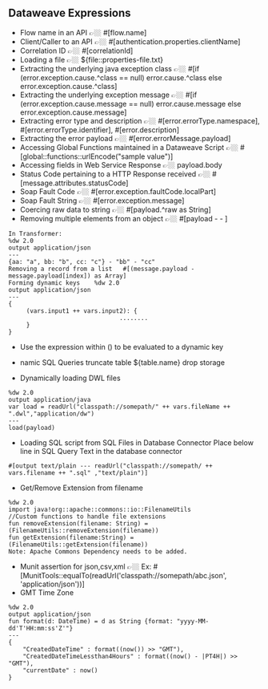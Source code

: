 
## Dataweave Expressions

- Flow name in an API	👉🏼 #[flow.name]
- Client/Caller to an API		👉🏼 #[authentication.properties.clientName]
- Correlation ID 		👉🏼 #[correlationId]
- Loading a file 		👉🏼 ${file::properties-file.txt}
- Extracting the underlying java exception class		👉🏼 #[if (error.exception.cause.^class == null) error.cause.^class else error.exception.cause.^class]
- Extracting the underlying exception message		👉🏼 #[if (error.exception.cause.message == null) error.cause.message else error.exception.cause.message]
- Extracting error type and description		👉🏼 #[error.errorType.namespace], #[error.errorType.identifier], #[error.description]
- Extracting the error payload		👉🏼 #[error.errorMessage.payload]
- Accessing Global Functions maintained in a Dataweave Script		👉🏼 #[global::functions::urlEncode("sample value")]
- Accessing fields in Web Service Response 		👉🏼 payload.body
- Status Code pertaining to a HTTP Response received		👉🏼 #[message.attributes.statusCode]
- Soap Fault Code		👉🏼 #[error.exception.faultCode.localPart]
- Soap Fault String		👉🏼 #[error.exception.message]
- Coercing raw data to string		👉🏼 #[payload.^raw as String]
- Removing multiple elements from an object		👉🏼 #[payload - <key1> - <key2>]

```
In Transformer:
%dw 2.0
output application/json
---
{aa: "a", bb: "b", cc: "c"} - "bb" - "cc"
Removing a record from a list	#[(message.payload - message.payload[index]) as Array]
Forming dynamic keys	%dw 2.0 
output application/json 
--- 
{ 
     (vars.input1 ++ vars.input2): { 
                               ........ 
     } 
}
```

- Use the expression within () to be evaluated to a dynamic key
- namic SQL Queries	truncate table ${table.name} drop storage
  
- Dynamically loading DWL files	

```
%dw 2.0
output application/java
var load = readUrl("classpath://somepath/" ++ vars.fileName ++ ".dwl","application/dw")
---
load(payload)
```
- Loading SQL script from SQL Files in Database Connector	Place below line in SQL Query Text in the database connector

```
#[output text/plain --- readUrl("classpath://somepath/ ++ vars.filename ++ ".sql" ,"text/plain")]
```

- Get/Remove Extension from filename
```
%dw 2.0
import java!org::apache::commons::io::FilenameUtils
//Custom functions to handle file extensions
fun removeExtension(filename: String) = (FilenameUtils::removeExtension(filename))
fun getExtension(filename:String) = (FilenameUtils::getExtension(filename))
Note: Apache Commons Dependency needs to be added.
```
- Munit assertion for json,csv,xml		👉🏼 Ex: #[MunitTools::equalTo(readUrl('classpath://somepath/abc.json', 'application/json'))]
- GMT Time Zone
```
%dw 2.0
output application/json
fun format(d: DateTime) = d as String {format: "yyyy-MM-dd'T'HH:mm:ss'Z'"}
---
{
    "CreatedDateTime" : format((now()) >> "GMT"),
    "CreatedDateTimeLessthan4Hours" : format((now() - |PT4H|) >> "GMT"),
    "currentDate" : now()
}
```
